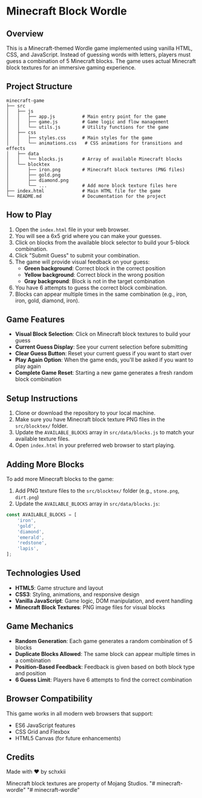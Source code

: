 # Minecraft Block Wordle

## Overview
This is a Minecraft-themed Wordle game implemented using vanilla HTML, CSS, and JavaScript. Instead of guessing words with letters, players must guess a combination of 5 Minecraft blocks. The game uses actual Minecraft block textures for an immersive gaming experience.

## Project Structure
```
minecraft-game
├── src
│   ├── js
│   │   ├── app.js          # Main entry point for the game
│   │   ├── game.js         # Game logic and flow management
│   │   └── utils.js        # Utility functions for the game
│   ├── css
│   │   ├── styles.css      # Main styles for the game
│   │   └── animations.css   # CSS animations for transitions and effects
│   ├── data
│   │   └── blocks.js       # Array of available Minecraft blocks
│   └── blocktex
│       ├── iron.png        # Minecraft block textures (PNG files)
│       ├── gold.png
│       ├── diamond.png
│       └── ...             # Add more block texture files here
├── index.html              # Main HTML file for the game
└── README.md               # Documentation for the project
```

## How to Play
1. Open the `index.html` file in your web browser.
2. You will see a 6x5 grid where you can make your guesses.
3. Click on blocks from the available block selector to build your 5-block combination.
4. Click "Submit Guess" to submit your combination.
5. The game will provide visual feedback on your guess:
   - **Green background**: Correct block in the correct position
   - **Yellow background**: Correct block in the wrong position  
   - **Gray background**: Block is not in the target combination
6. You have 6 attempts to guess the correct block combination.
7. Blocks can appear multiple times in the same combination (e.g., iron, iron, gold, diamond, iron).

## Game Features
- **Visual Block Selection**: Click on Minecraft block textures to build your guess
- **Current Guess Display**: See your current selection before submitting
- **Clear Guess Button**: Reset your current guess if you want to start over
- **Play Again Option**: When the game ends, you'll be asked if you want to play again
- **Complete Game Reset**: Starting a new game generates a fresh random block combination

## Setup Instructions
1. Clone or download the repository to your local machine.
2. Make sure you have Minecraft block texture PNG files in the `src/blocktex/` folder.
3. Update the `AVAILABLE_BLOCKS` array in `src/data/blocks.js` to match your available texture files.
4. Open `index.html` in your preferred web browser to start playing.

## Adding More Blocks
To add more Minecraft blocks to the game:
1. Add PNG texture files to the `src/blocktex/` folder (e.g., `stone.png`, `dirt.png`)
2. Update the `AVAILABLE_BLOCKS` array in `src/data/blocks.js`:
```javascript
const AVAILABLE_BLOCKS = [
    'iron',
    'gold',
    'diamond',
    'emerald',
    'redstone',
    'lapis',
];
```

## Technologies Used
- **HTML5**: Game structure and layout
- **CSS3**: Styling, animations, and responsive design
- **Vanilla JavaScript**: Game logic, DOM manipulation, and event handling
- **Minecraft Block Textures**: PNG image files for visual blocks

## Game Mechanics
- **Random Generation**: Each game generates a random combination of 5 blocks
- **Duplicate Blocks Allowed**: The same block can appear multiple times in a combination
- **Position-Based Feedback**: Feedback is given based on both block type and position
- **6 Guess Limit**: Players have 6 attempts to find the correct combination

## Browser Compatibility
This game works in all modern web browsers that support:
- ES6 JavaScript features
- CSS Grid and Flexbox
- HTML5 Canvas (for future enhancements)

## Credits
Made with ❤️ by schxkii

Minecraft block textures are property of Mojang Studios.
"# minecraft-wordle" 
"# minecraft-wordle" 
